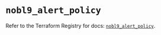 # `nobl9_alert_policy`

Refer to the Terraform Registry for docs: [`nobl9_alert_policy`](https://registry.terraform.io/providers/nobl9/nobl9/0.22.0/docs/resources/alert_policy).
